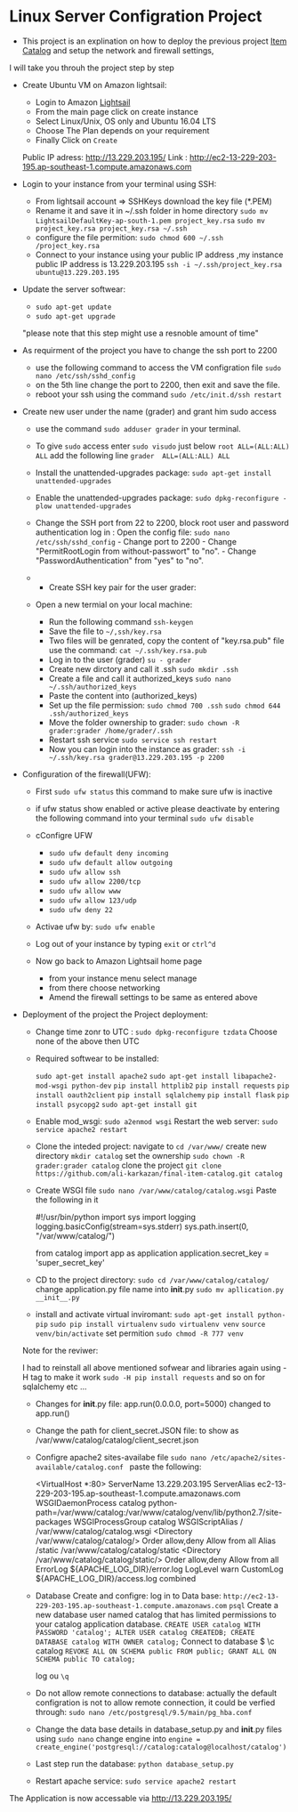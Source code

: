 # Linux Server Configration Project

- This project is an explination on how to deploy the previous project [Item Catalog](https://github.com/ali-karkazan/final-item-catalog) and setup the network and firewall settings,

I will take you throuh the project step by step 

- Create Ubuntu VM on Amazon lightsail:

	* Login to Amazon [Lightsail](https://signin.aws.amazon.com/signin?redirect_uri=https%3A%2F%2Fconsole.aws.amazon.com%2Fconsole%2Fhome%3Fnc2%3Dh_ct%26src%3Dheader-signin%26state%3DhashArgs%2523%26isauthcode%3Dtrue&client_id=arn%3Aaws%3Aiam%3A%3A015428540659%3Auser%2Fhomepage&forceMobileApp=0)
	* From the main page click on create instance 
	* Select Linux/Unix, OS only and Ubuntu 16.04 LTS
	* Choose The Plan depends on your requirement 
	* Finally Click on `Create`

	Public IP adress: http://13.229.203.195/
	Link : http://ec2-13-229-203-195.ap-southeast-1.compute.amazonaws.com

- Login to your instance from your terminal using SSH:

    * From lightsail account => SSHKeys download the key file (*.PEM)
    * Rename it and save it in ~/.ssh folder in home directory 
			`sudo mv LightsailDefaultKey-ap-south-1.pem project_key.rsa` 
			`sudo mv project_key.rsa project_key.rsa ~/.ssh`
	* configure the file permition:
		`sudo chmod 600 ~/.ssh /project_key.rsa`
	* Connect to your instance using your public IP address ,my instance public IP address is 13.229.203.195
		`ssh -i ~/.ssh/project_key.rsa ubuntu@13.229.203.195`
- Update the server softwear:
	* `sudo apt-get update`
	* `sudo apt-get upgrade`

	"please note that this step might use a resnoble amount of time"

- As requirment of the project you have to change the ssh port to 2200 
	* use the following command to access the VM configration file
		`sudo nano /etc/ssh/sshd_config`
	* on the 5th line change the port to 2200, then exit and save the file.
	* reboot your ssh using the command `sudo /etc/init.d/ssh restart`


- Create new user under the name (grader) and grant him sudo access

	* use the command `sudo adduser grader` in your terminal.
	* To give `sudo` access enter 
			`sudo visudo` 
		just below `root ALL=(ALL:ALL) ALL` 
		add the following line `grader  ALL=(ALL:ALL) ALL`
	* Install the unattended-upgrades package:
		`sudo apt-get install unattended-upgrades`
	* Enable the unattended-upgrades package:
		`sudo dpkg-reconfigure -plow unattended-upgrades`
	* Change the SSH port from 22 to 2200, block root user and password authentication log in :
		Open the config file:
			`sudo nano /etc/ssh/sshd_config`
			- Change port to 2200
			- Change "PermitRootLogin from without-passwort" to "no".
			- Change "PasswordAuthentication" from "yes" to "no".
	
	* - Create SSH key pair for the user grader:

	* Open a new termial on your local machine:
		- Run the following command `ssh-keygen`
		- Save the file to `~/,ssh/key.rsa` 
		- Two files will be genrated, copy the content of "key.rsa.pub" file
			use the command: `cat ~/.ssh/key.rsa.pub` 
		- Log in to the user (grader) `su - grader`
		- Create new dirctory and call it .ssh
			`sudo mkdir .ssh`
		- Create a file and call it authorized_keys
			`sudo nano ~/.ssh/authorized_keys`
		- Paste the content  into (authorized_keys)
		- Set up the file permission:
				`sudo chmod 700 .ssh`
				`sudo chmod 644 .ssh/authorized_keys`
		- Move the folder ownership to grader:
			`sudo chown -R grader:grader /home/grader/.ssh`
		- Restart ssh service 
			`sudo service ssh restart`
		- Now you can login into the instance as grader:
			`ssh -i ~/.ssh/key.rsa grader@13.229.203.195 -p 2200` 


- Configuration of the firewall(UFW): 

	*  First `sudo ufw status` 	this command to make sure ufw is inactive 
	* if ufw status show enabled or active please deactivate by entering the following command
			into your terminal 
				`sudo ufw disable`
	* cConfigre UFW
		- `sudo ufw default deny incoming`
		- `sudo ufw default allow outgoing`
		- `sudo ufw allow ssh`
		- `sudo ufw allow 2200/tcp`
		- `sudo ufw allow www`
		- `sudo ufw allow 123/udp`
		- `sudo ufw deny 22` 

	* Activae ufw by:
		`sudo ufw enable`
	* Log out of your instance by typing `exit` or `ctrl^d`

	* Now go back to Amazon Lightsail home page 
		- from your instance menu select manage
		- from there choose networking 
		- Amend the firewall settings to be same as entered above

- Deployment of the project the Project deployment:

	* Change time zonr to UTC :
			`sudo dpkg-reconfigure tzdata`
			Choose none of the above then UTC 

	* Required softwear to be installed: 

		`sudo apt-get install apache2`
		`sudo apt-get install libapache2-mod-wsgi python-dev`
		`pip install httplib2`
		`pip install requests`
		`pip install oauth2client`
		`pip install sqlalchemy`
		`pip install flask`
		`pip install psycopg2`
		`sudo apt-get install git`

	* Enable mod_wsgi:
		`sudo a2enmod wsgi`
		Restart the web server: 
		`sudo service apache2 restart`	

	* Clone the inteded project:
		navigate to `cd /var/www/`
		create new directory
		`mkdir catalog`
		set the ownership
		`sudo chown -R grader:grader catalog`
		clone the project 
		`git clone https://github.com/ali-karkazan/final-item-catalog.git catalog`
	* Create WSGI file 
		`sudo nano /var/www/catalog/catalog.wsgi`
		Paste the following in it 

		#!/usr/bin/python
		import sys
		import logging
		logging.basicConfig(stream=sys.stderr)
		sys.path.insert(0, "/var/www/catalog/")

		from catalog import app as application
		application.secret_key = 'super_secret_key'

	* CD to the project directory:
		`sudo cd /var/www/catalog/catalog/`
		change application.py file name into __init__.py
			`sudo mv apllication.py __init__.py`

	* install and activate virtual inviromant:
		`sudo apt-get install python-pip`
		`sudo pip install virtualenv`
		`sudo virtualenv venv`
		`source venv/bin/activate`
		set permition
		`sudo chmod -R 777 venv`

	Note for the reviwer:

	I had to reinstall all above mentioned sofwear and libraries again using -H tag to make it work
		`sudo -H pip install requests`
		and so on for sqlalchemy etc ...

	* Changes for __init__.py file:
		app.run(0.0.0.0, port=5000) changed to app.run()

	* Change the path for client_secret.JSON file:
		to show as /var/www/catalog/catalog/client_secret.json

	* Configre apache2 sites-availabe file 
		`sudo nano /etc/apache2/sites-available/catalog.conf `
		paste the following:

		<VirtualHost *:80>
	    ServerName 13.229.203.195
	    ServerAlias ec2-13-229-203-195.ap-southeast-1.compute.amazonaws.com
	    WSGIDaemonProcess catalog python-path=/var/www/catalog:/var/www/catalog/venv/lib/python2.7/site-packages
	    WSGIProcessGroup catalog
	    WSGIScriptAlias / /var/www/catalog/catalog.wsgi
	    <Directory /var/www/catalog/catalog/>
	        Order allow,deny
	        Allow from all
	    </Directory>
	    Alias /static /var/www/catalog/catalog/static
	    <Directory /var/www/catalog/catalog/static/>
	        Order allow,deny
	        Allow from all
	    </Directory>
	    ErrorLog ${APACHE_LOG_DIR}/error.log
	    LogLevel warn
	    CustomLog ${APACHE_LOG_DIR}/access.log combined
		</VirtualHost>

	* Database Create and configre:
		log in to Data base:
		`http://ec2-13-229-203-195.ap-southeast-1.compute.amazonaws.com`
		`psql`
		Create a new database user named catalog that has limited permissions to your catalog 
		application database.
		`CREATE USER catalog WITH PASSWORD 'catalog';
		ALTER USER catalog CREATEDB;
		CREATE DATABASE catalog WITH OWNER catalog;`
		Connect to database $ \c catalog
		`REVOKE ALL ON SCHEMA public FROM public;
		GRANT ALL ON SCHEMA public TO catalog;`

		log ou `\q`

	* Do not allow remote connections to database:
		actually the default configration is not to allow remote connection,
		it could be verfied through:
		`sudo nano /etc/postgresql/9.5/main/pg_hba.conf`

	* Change the data base details in database_setup.py and __init__.py files 
		using `sudo nano`
		change engine into 
		`engine = create_engine('postgresql://catalog:catalog@localhost/catalog')`

	* Last step run the database:
		`python database_setup.py`

	* Restart apache service:
		`sudo service apache2 restart`

The Application is now accessable via http://13.229.203.195/